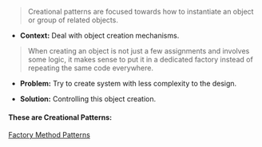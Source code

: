 
> Creational patterns are focused towards how to instantiate an object or group of related objects.

- **Context:** Deal with object creation mechanisms.
>When creating an object is not just a few assignments and involves some logic, it makes sense to put it in a dedicated factory instead of repeating the same code everywhere.

- **Problem:** Try to create system with less complexity to the design.

- **Solution:** Controlling this object creation.

#### These are Creational Patterns:

[Factory Method Patterns](/FactoryMethod)



